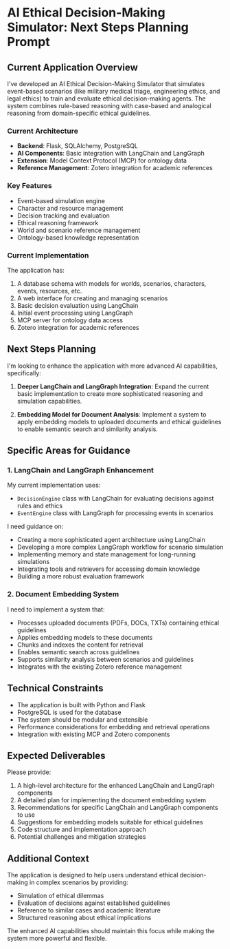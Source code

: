 # AI Ethical Decision-Making Simulator: Next Steps Planning Prompt

## Current Application Overview

I've developed an AI Ethical Decision-Making Simulator that simulates event-based scenarios (like military medical triage, engineering ethics, and legal ethics) to train and evaluate ethical decision-making agents. The system combines rule-based reasoning with case-based and analogical reasoning from domain-specific ethical guidelines.

### Current Architecture

- **Backend**: Flask, SQLAlchemy, PostgreSQL
- **AI Components**: Basic integration with LangChain and LangGraph
- **Extension**: Model Context Protocol (MCP) for ontology data
- **Reference Management**: Zotero integration for academic references

### Key Features

- Event-based simulation engine
- Character and resource management
- Decision tracking and evaluation
- Ethical reasoning framework
- World and scenario reference management
- Ontology-based knowledge representation

### Current Implementation

The application has:
1. A database schema with models for worlds, scenarios, characters, events, resources, etc.
2. A web interface for creating and managing scenarios
3. Basic decision evaluation using LangChain
4. Initial event processing using LangGraph
5. MCP server for ontology data access
6. Zotero integration for academic references

## Next Steps Planning

I'm looking to enhance the application with more advanced AI capabilities, specifically:

1. **Deeper LangChain and LangGraph Integration**: Expand the current basic implementation to create more sophisticated reasoning and simulation capabilities.

2. **Embedding Model for Document Analysis**: Implement a system to apply embedding models to uploaded documents and ethical guidelines to enable semantic search and similarity analysis.

## Specific Areas for Guidance

### 1. LangChain and LangGraph Enhancement

My current implementation uses:
- `DecisionEngine` class with LangChain for evaluating decisions against rules and ethics
- `EventEngine` class with LangGraph for processing events in scenarios

I need guidance on:
- Creating a more sophisticated agent architecture using LangChain
- Developing a more complex LangGraph workflow for scenario simulation
- Implementing memory and state management for long-running simulations
- Integrating tools and retrievers for accessing domain knowledge
- Building a more robust evaluation framework

### 2. Document Embedding System

I need to implement a system that:
- Processes uploaded documents (PDFs, DOCs, TXTs) containing ethical guidelines
- Applies embedding models to these documents
- Chunks and indexes the content for retrieval
- Enables semantic search across guidelines
- Supports similarity analysis between scenarios and guidelines
- Integrates with the existing Zotero reference management

## Technical Constraints

- The application is built with Python and Flask
- PostgreSQL is used for the database
- The system should be modular and extensible
- Performance considerations for embedding and retrieval operations
- Integration with existing MCP and Zotero components

## Expected Deliverables

Please provide:
1. A high-level architecture for the enhanced LangChain and LangGraph components
2. A detailed plan for implementing the document embedding system
3. Recommendations for specific LangChain and LangGraph components to use
4. Suggestions for embedding models suitable for ethical guidelines
5. Code structure and implementation approach
6. Potential challenges and mitigation strategies

## Additional Context

The application is designed to help users understand ethical decision-making in complex scenarios by providing:
- Simulation of ethical dilemmas
- Evaluation of decisions against established guidelines
- Reference to similar cases and academic literature
- Structured reasoning about ethical implications

The enhanced AI capabilities should maintain this focus while making the system more powerful and flexible.
